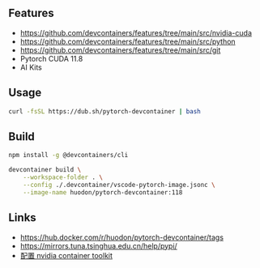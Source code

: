 ## Features
- https://github.com/devcontainers/features/tree/main/src/nvidia-cuda
- https://github.com/devcontainers/features/tree/main/src/python
- https://github.com/devcontainers/features/tree/main/src/git
- Pytorch CUDA 11.8
- AI Kits

## Usage

```bash
curl -fsSL https://dub.sh/pytorch-devcontainer | bash
```

## Build

```bash
npm install -g @devcontainers/cli

devcontainer build \
    --workspace-folder . \
    --config ./.devcontainer/vscode-pytorch-image.jsonc \
    --image-name huodon/pytorch-devcontainer:118
```


## Links
- https://hub.docker.com/r/huodon/pytorch-devcontainer/tags
- https://mirrors.tuna.tsinghua.edu.cn/help/pypi/
- [配置 nvidia container toolkit](./docs/ubuntu-nvidia-container.md)
